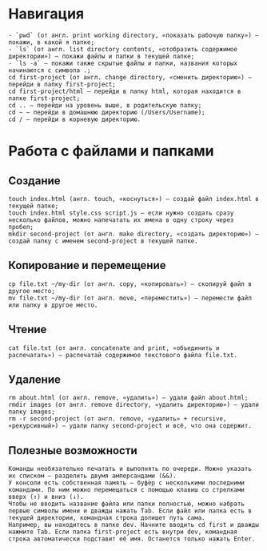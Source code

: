 # Навигация

    - `pwd` (от англ. print working directory, «показать рабочую папку») — покажи, в какой я папке;
    - `ls` (от англ. list directory contents, «отобразить содержимое директории») — покажи файлы и папки в текущей папке;
    - `ls -a` — покажи также скрытые файлы и папки, названия которых начинаются с символа .;
    cd first-project (от англ. change directory, «сменить директорию») — перейди в папку first-project;
    cd first-project/html — перейди в папку html, которая находится в папке first-project;
    cd .. — перейди на уровень выше, в родительскую папку;
    cd ~ — перейди в домашнюю директорию (/Users/Username);
    cd / — перейди в корневую директорию.

# Работа с файлами и папками
## Создание

    touch index.html (англ. touch, «коснуться») — создай файл index.html в текущей папке;
    touch index.html style.css script.js — если нужно создать сразу несколько файлов, можно напечатать их имена в одну строку через пробел;
    mkdir second-project (от англ. make directory, «создать директорию») — создай папку с именем second-project в текущей папке.

## Копирование и перемещение

    cp file.txt ~/my-dir (от англ. copy, «копировать») — скопируй файл в другое место;
    mv file.txt ~/my-dir (от англ. move, «переместить») — перемести файл или папку в другое место.

## Чтение

    cat file.txt (от англ. concatenate and print, «объединить и распечатать») — распечатай содержимое текстового файла file.txt.

## Удаление

    rm about.html (от англ. remove, «удалить») — удали файл about.html;
    rmdir images (от англ. remove directory, «удалить директорию») — удали папку images;
    rm -r second-project (от англ. remove, «удалить» + recursive, «рекурсивный») — удали папку second-project и всё, что она содержит.

## Полезные возможности

    Команды необязательно печатать и выполнять по очереди. Можно указать их списком — разделить двумя амперсандами (&&).
    У консоли есть собственная память — буфер с несколькими последними командами. По ним можно перемещаться с помощью клавиш со стрелками вверх (↑) и вниз (↓).
    Чтобы не вводить название файла или папки полностью, можно набрать первые символы имени и дважды нажать Tab. Если файл или папка есть в текущей директории, командная строка допишет путь сама.
    Например, вы находитесь в папке dev. Начните вводить cd first и дважды нажмите Tab. Если папка first-project есть внутри dev, командная строка автоматически подставит её имя. Останется только нажать Enter.
